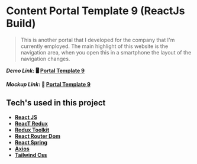 # Content Portal Template 9 (ReactJs Build)
> This is another portal that I developed for the company that I'm currently employed. The main highlight of this website is the navigation area, when you open this in a smartphone the layout of the navigation changes.

**_Demo Link_: :desktop_computer: [Portal Template 9](https://portal-template-9.netlify.app/)**

**_Mockup Link_: :art: [Portal Template 9](https://www.figma.com/file/Mzjq5FPho4HpilaUreoBsR/template-9?node-id=0%3A1)**

## Tech's used in this project
- **[React JS](https://reactjs.org/)**
- **[ReacT Redux](https://react-redux.js.org/)**
- **[Redux Toolkit](https://redux-toolkit.js.org/)**
- **[React Router Dom](https://reactrouter.com/web/guides/quick-start)**
- **[React Spring](https://react-spring.io/)**
- **[Axios](https://github.com/axios/axios)**
- **[Tailwind Css](https://tailwindcss.com/)**
